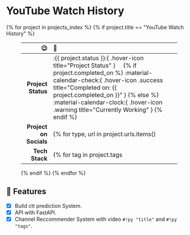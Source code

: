 # YouTube Watch History

{% for project in projects_index %}
{% if project.title == "YouTube Watch History" %}

<figure markdown width=500px>

| 😉 | 🤗 |
| ---: | :--- |
| **Project Status** | :{{ project.status }}:{ .hover-icon title="Project Status" } &nbsp; &nbsp; {% if project.completed_on %} :material-calendar-check:{ .hover-icon .success title="Completed on: {{ project.completed_on }}" } {% else %} :material-calendar-clock:{ .hover-icon .warning title="Currently Working" } {% endif %}|
| **Project on Socials** | {% for type, url in project.urls.items()|sort(attribute=0) %} [:simple-{{ type }}:{ .{{ type }} .hover-icon-bounce }]({{ url }}){ title="{{ type|title }}" } &nbsp; &nbsp; {% endfor %}|
| **Tech Stack** | {% for tag in project.tags|sort %} :simple-{{ tag }}:{ .{{ tag }} .hover-icon-bounce title="{{ tag|title }}"} &nbsp; {% endfor %}|

{% endif %}
{% endfor %}

</figure>

## 🎉 Features

- [x] Build ctt prediction System.
- [x] API with FastAPI.
- [x] Channel Reccommender System with video `#!py "title"` and `#!py "tags"`.
